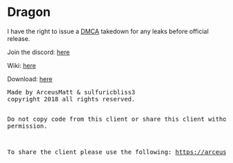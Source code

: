# Dragon
<p>I have the right to issue a <a href="https://www.dmca.com/faq/What-is-a-DMCA-Takedown">DMCA</a> takedown for any leaks before official release.</p>
<p>Join the discord: <a href="https://discord.gg/ZKvqQuN">here</a></p>
<p>Wiki: <a href="https://github.com/ArceusMatt/Dragon/wiki">here</a></p>
<p>Download: <a href="https://arceusmatt.github.io/dragon">here</a></p>
<pre>Made by ArceusMatt & sulfuricbliss3
copyright 2018 all rights reserved.

Do not copy code from this client or share this client without permission.

To share the client please use the following:
https://arceusmatt.github.io/dragon
</pre>
